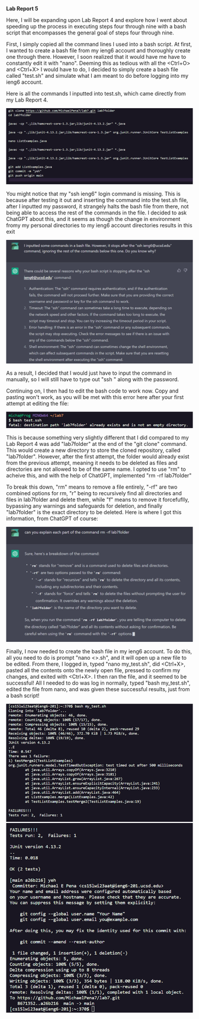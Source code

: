 **Lab Report 5**

Here, I will be expanding upon Lab Report 4 and explore how I went about speeding up the process in executing steps four through nine with a bash script that encompasses the general goal 
of steps four through nine.

First, I simply copied all the command lines I used into a bash script. At first, I wanted to create a bash file from my ieng6 account and thoroughly create one through there. However, I soon realized that it would have me have to constantly edit it with "nano". Deeming this as tedious with all the <Ctrl+O> and <Ctrl+X> I would have to do, I decided to simply create a bash file called "test.sh" and simulate what I am meant to do before logging into my ieng6 account.

Here is all the commands I inputted into test.sh, which came directly from my Lab Report 4.

![Image](lab5_1.png)

You might notice that my "ssh ieng6" login command is missing. This is because after testing it out and inserting the command into the test.sh file, after I inputted my password, it strangely halts the bash file from there, not being able to access the rest of the commands in the file. I decided to ask ChatGPT about this, and it seems as though the change in environment fromy my personal directories to my ieng6 account directories results in this exit

![Image](ChatGPT_help.png)

As a result, I decided that I would just have to input the command in manually, so I will still have to type out "ssh <my ieng6 user>" along with the password.

Continuing on, I then had to edit the bash code to work now. Copy and pasting won't work, as you will be met with this error here after your first attempt at editing the file:

![Image](lab5_2.png)

This is because something very slightly different that I did compared to my Lab Report 4 was add "lab7folder" at the end of the "git clone" command. This would create a new directory to store the cloned repository, called "lab7folder". However, after the first attempt, the folder would already exist from the previous attempt, meaning it needs to be deleted as files and directories are not allowed to be of the same name. I opted to use "rm" to acheive this, and with the help of ChatGPT, implemented "rm -rf lab7folder"

To break this down, "rm" means to remove a file entirely, "-rf" are two combined options for rm, "r" being to recursively find all directories and files in lab7folder and delete them, while "f" means to remove it forcefuflly, bypassing any warnings and safeguards for deletion, and finally "lab7folder" is the exact directory to be deleted. Here is where I got this information, from ChatGPT of course:

![Image](ChatGPT_help2.png)

Finally, I now needed to create the bash file in my ieng6 account. To do this, all you need to do is prompt "nano <<name of file>>.sh", and it will open up a new file to be edited. From there, I logged in, typed "nano my_test.sh", did <Ctrl+X>, pasted all the contents onto the newly open file, pressed <enter> to confirm my changes, and exited with <Ctrl+X>. I then ran the file, and it seemed to be successful! All I needed to do was log in normally, typed "bash my_test.sh", edited the file from nano, and was given these successful results, just from a bash script!
  
![Image](success.png)
![Image](success2.png)
 
  
